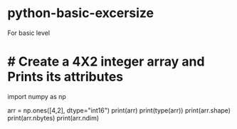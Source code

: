 # python-basic-excersize
For basic level

# # Create a 4X2 integer array and Prints its attributes
import numpy as np

arr = np.ones([4,2], dtype="int16")
print(arr)
print(type(arr))
print(arr.shape)
print(arr.nbytes)
print(arr.ndim)
